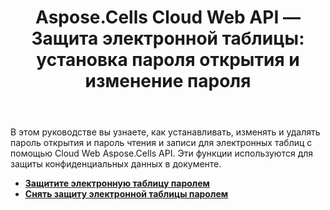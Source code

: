 ﻿---
title: "Aspose.Cells Cloud Web API — Защита электронной таблицы: установка пароля открытия и изменение пароля"
second_title: Comprehensive Developer Guid
ArticleTitle: "Spreadsheet Protection: Set Open Password and Modify Passwor"
linktitle: Защита
type: docs
url: /ru/protection/
keywords: Aspose.Cells Cloud REST APIs, set open password, modify password, Excel security, Office Excel 2016, Office Excel 2019, Office Excel 365,Aspose.Cells, set open password, modify password, Excel securit
description: Узнайте, как защитить свои электронные таблицы, установив или изменив открытые пароли с помощью API REST Cloud Aspose.Cells
weight: 60
kwords: Excel Защита, Office Облако, REST API, Безопасность электронных таблиц, PDF Преобразование, Управление CSV, Данные JSON, Документация Markdown, Руководство разработчика
---
В этом руководстве вы узнаете, как устанавливать, изменять и удалять пароль открытия и пароль чтения и записи для электронных таблиц с помощью Cloud Web Aspose.Cells API. Эти функции используются для защиты конфиденциальных данных в документе.

- **[Защитите электронную таблицу паролем](https://docs.aspose.cloud/cells/protect-spreadsheet/)**
- **[Снять защиту электронной таблицы паролем](https://docs.aspose.cloud/cells/unprotect-spreadsheet/)**
